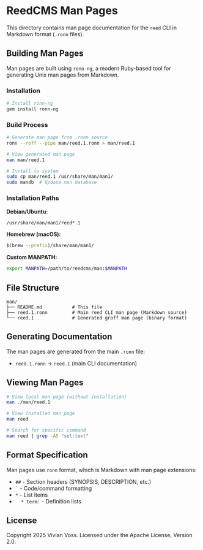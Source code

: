 # ReedCMS Man Pages

This directory contains man page documentation for the `reed` CLI in Markdown format (`.ronn` files).

## Building Man Pages

Man pages are built using `ronn-ng`, a modern Ruby-based tool for generating Unix man pages from Markdown.

### Installation

```bash
# Install ronn-ng
gem install ronn-ng
```

### Build Process

```bash
# Generate man page from .ronn source
ronn --roff --pipe man/reed.1.ronn > man/reed.1

# View generated man page
man man/reed.1

# Install to system
sudo cp man/reed.1 /usr/share/man/man1/
sudo mandb  # Update man database
```

### Installation Paths

**Debian/Ubuntu:**
```bash
/usr/share/man/man1/reed*.1
```

**Homebrew (macOS):**
```bash
$(brew --prefix)/share/man/man1/
```

**Custom MANPATH:**
```bash
export MANPATH=/path/to/reedcms/man:$MANPATH
```

## File Structure

```
man/
├── README.md           # This file
├── reed.1.ronn         # Main reed CLI man page (Markdown source)
└── reed.1              # Generated groff man page (binary format)
```

## Generating Documentation

The man pages are generated from the main `.ronn` file:

- `reed.1.ronn` → `reed.1` (main CLI documentation)

## Viewing Man Pages

```bash
# View local man page (without installation)
man ./man/reed.1

# View installed man page
man reed

# Search for specific command
man reed | grep -A5 "set:text"
```

## Format Specification

Man pages use `ronn` format, which is Markdown with man page extensions:

- `##` - Section headers (SYNOPSIS, DESCRIPTION, etc.)
- `` ` `` - Code/command formatting
- `*` - List items
- `  * term:` - Definition lists

## License

Copyright 2025 Vivian Voss. Licensed under the Apache License, Version 2.0.
